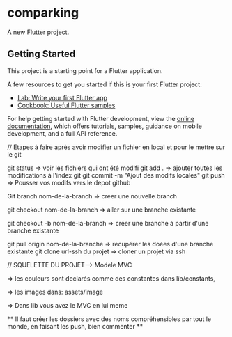 # comparking

A new Flutter project.

## Getting Started

This project is a starting point for a Flutter application.

A few resources to get you started if this is your first Flutter project:

- [Lab: Write your first Flutter app](https://docs.flutter.dev/get-started/codelab)
- [Cookbook: Useful Flutter samples](https://docs.flutter.dev/cookbook)

For help getting started with Flutter development, view the
[online documentation](https://docs.flutter.dev/), which offers tutorials,
samples, guidance on mobile development, and a full API reference.


// Etapes à faire après avoir modifier un fichier en local et pour le mettre sur le git 

git status => voir les fichiers qui ont été modifi
git add . => ajouter toutes les modifications à l'index git
git commit -m "Ajout des modifs locales"
git push => Pousser vos modifs vers le depot github

Git branch nom-de-la-branch => créer une nouvelle branch

git checkout nom-de-la-branch => aller sur une branche existante

git checkout -b nom-de-la-branch => créer une branche à partir d'une branche existante

git pull origin nom-de-la-branche => recupérer les doées d'une branche existante
git clone url-ssh du projet => cloner un projet via ssh


// SQUELETTE DU PROJET--> Modele MVC

 => les couleurs sont declarés comme des constantes dans lib/constants, 

 => les images dans: assets/image

 => Dans lib vous avez le MVC en lui meme 
 
 ** Il faut créer les dossiers avec des  noms compréhensibles par tout le monde, en faisant les push, bien commenter **